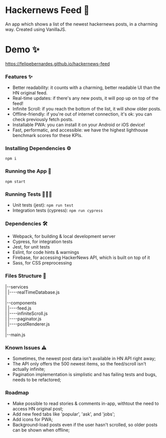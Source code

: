 # Hackernews Feed 📙
An app which shows a list of the newest hackernews posts, in a charming way. Created using VanillaJS.


# Demo ✨
https://felipebernardes.github.io/hackernews-feed


### Features ✨
- Better readability: it counts with a charming, better readable UI than the HN original feed.
- Real-time updates: if there's any new posts, it will pop up on top of the feed!
- Infinite Scroll: if you reach the bottom of the list, it will show older posts.
- Offline-friendly: if you're out of internet connection, it's ok: you can check previously fetch posts.
- Installable PWA: you can install it on your Android or iOS device!
- Fast, performatic, and accessible: we have the highest lighthouse benchmark scores for these KPIs.


### Installing Dependencies ⚙️
```npm i```


### Running the App 🚀
```npm start```


### Running Tests 👩🏽‍💻
- Unit tests (jest): ```npm run test```
- Integration tests (cypress): ```npm run cypress```


### Dependencies 🛠
- Webpack, for building & local development server
- Cypress, for integration tests
- Jest, for unit tests
- Eslint, for code hints & warnings
- Firebase, for accessing HackerNews API, which is built on top of it
- Sass, for CSS preprocessing


### Files Structure 📂
|--services<br/>
|  |----realTimeDatabase.js<br/>
|<br/>
|--components<br/>
|  |----feed.js<br/>
|  |----infiniteScroll.js<br/>
|  |----paginator.js<br/>
|  |----postRenderer.js<br/>
|<br/>
|--main.js<br/>


### Known Issues ⚠️
- Sometimes, the newest post data isn't available in HN API right away;
- The API only offers the 500 newest items, so the feed/scroll isn't actually infinite;
- Pagination implementation is simplistic and has failing tests and bugs, needs to be refactored;


### Roadmap
- Make possible to read stories & comments in-app, withtout the need to access HN original post;
- Add new feed tabs like 'popular', 'ask', and 'jobs';
- Add icons for PWA;
- Background-load posts even if the user hasn't scrolled, so older posts can be shown when offline;